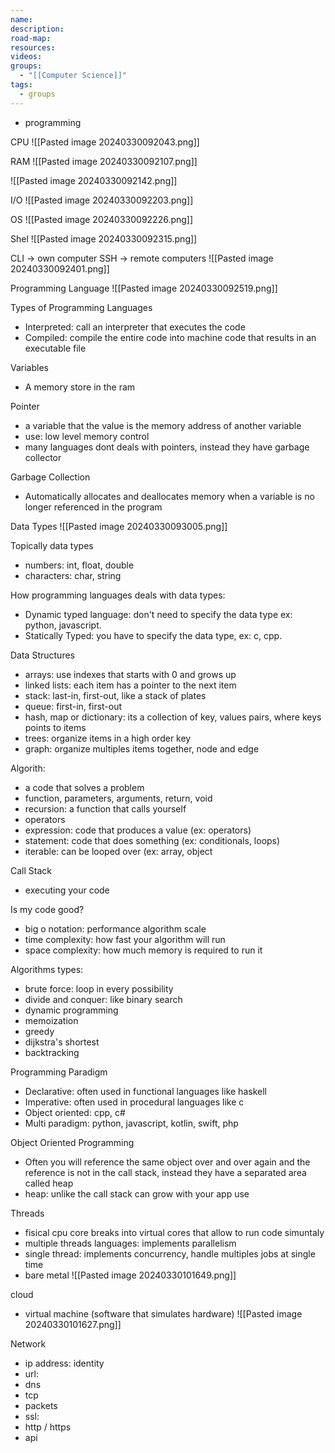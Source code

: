 ```yaml
---
name: 
description: 
road-map: 
resources: 
videos: 
groups:
  - "[[Computer Science]]"
tags:
  - groups
---
```

- programming

CPU
![[Pasted image 20240330092043.png]]

RAM
![[Pasted image 20240330092107.png]]

![[Pasted image 20240330092142.png]]

I/O
![[Pasted image 20240330092203.png]]

OS
![[Pasted image 20240330092226.png]]

Shel
![[Pasted image 20240330092315.png]]

CLI -> own computer
SSH -> remote computers
![[Pasted image 20240330092401.png]]

Programming Language
![[Pasted image 20240330092519.png]]

Types of Programming Languages
- Interpreted: call an interpreter that executes the code
- Compiled: compile the entire code into machine code that results in an executable file

Variables
- A memory store in the ram

Pointer
- a variable that the value is the memory address of another variable
- use: low level memory control
- many languages dont deals with pointers, instead they have garbage collector

Garbage Collection
- Automatically allocates and deallocates memory when a variable is no longer referenced in the program

Data Types
![[Pasted image 20240330093005.png]]

Topically data types
- numbers: int, float, double
- characters: char, string

How programming languages deals with data types:
- Dynamic typed language: don't need to specify the data type ex: python, javascript.
- Statically Typed: you have to specify the data type, ex: c, cpp.

Data Structures
- arrays: use indexes that starts with 0 and grows up
- linked lists: each item has a pointer to the next item
- stack: last-in, first-out, like a stack of plates
- queue: first-in, first-out
- hash, map or dictionary: its a collection of key, values pairs, where keys points to items
- trees: organize items in a high order key
- graph: organize multiples items together, node and edge

Algorith:
 - a code that solves a problem
 - function, parameters, arguments, return, void
 - recursion: a function that calls yourself
 - operators
 - expression: code that produces a value (ex: operators)
 - statement: code that does something (ex: conditionals, loops)
 - iterable: can be looped over (ex: array, object

Call Stack
- executing your code

Is my code good?
- big o notation: performance algorithm scale
- time complexity: how fast your algorithm will run
- space complexity: how much memory is required to run it

Algorithms types:
- brute force: loop in every possibility
- divide and conquer: like binary search
- dynamic programming
- memoization
- greedy
- dijkstra's shortest
- backtracking

Programming Paradigm
- Declarative: often used in functional languages like haskell
- Imperative: often used in procedural languages like c
- Object oriented: cpp, c#
- Multi paradigm: python, javascript, kotlin, swift, php

Object Oriented Programming
- Often you will reference the same object over and over again and the reference is not in the call stack, instead they have a separated area called heap
- heap: unlike the call stack can grow with your app use

Threads
- fisical cpu core breaks into virtual cores that allow to run code simuntaly
- multiple threads languages: implements parallelism
- single thread: implements concurrency, handle multiples jobs at single time
- bare metal
![[Pasted image 20240330101649.png]]

cloud
- virtual machine (software that simulates hardware)
![[Pasted image 20240330101627.png]]

Network
- ip address: identity
- url: 
- dns
- tcp
- packets
- ssl:
- http / https
- api